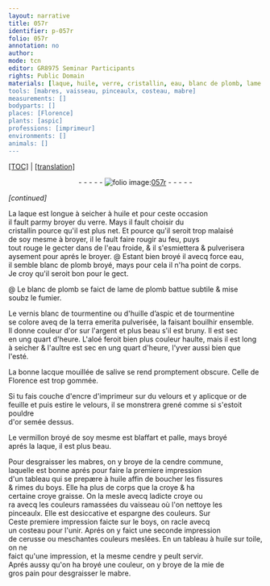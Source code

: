 ```yaml
---
layout: narrative
title: 057r
identifier: p-057r
folio: 057r
annotation: no
author:
mode: tcn
editor: GR8975 Seminar Participants
rights: Public Domain
materials: [laque, huile, verre, cristallin, eau, blanc de plomb, lame de plomb, fumier, vernis blanc de tourmentine ou d'huille d’aspic et de tourmentine, tourmentine, huille d’aspic, terra emerita pulverisée, argent, aloé, lacque, salive, encre d'imprimeur, velours, or de feuille, pouldre d'or, vermillon, mabres, cendre commune, boys, croye, cerusse, toile, cendre, mie de gros pain, mabre]
tools: [mabres, vaisseau, pinceaulx, costeau, mabre]
measurements: []
bodyparts: []
places: [Florence]
plants: [aspic]
professions: [imprimeur]
environments: []
animals: []
---
```


<p><a href="{{ site.baseurl }}/normalized/">[TOC]</a> | <a href="{{ site.baseurl }}/texts/p-057r_tl/" target="_blank">[translation]</a></p><div class="folio" align="center">- - - - - <a href="http://gallica.bnf.fr/ark:/12148/btv1b10500001g/f119.image" target="_blank"><img src="https://cu-mkp.github.io/2017-workshop-edition/assets/photo-icon.png" alt="folio image: " style="display:inline-block; margin-bottom:-3px;"/>057r</a> - - - - - </div>  
 
*[continued]*
  
 La <span class="m">laque</span> est longue à seicher à <span class="m">huile</span> et pour ceste occasion<br/> il fault parmy broyer du <span class="m">verre</span>. Mays il fault choisir du<br/> <span class="m">cristallin</span> pource qu'il est plus net. Et pource qu'il seroit trop malaisé<br/> de soy mesme à broyer, il le fault faire rougir au feu, puys<br/> tout rouge le gecter dans de l'<span class="m">eau</span> froide, & il s'esmiettera & pulverisera<br/> aysem<span class="exp">ent</span> pour aprés le broyer. @ Estant bien broyé <span class="del">il</span> avecq force <span class="m">eau</span>,<br/> il semble <span class="m">blanc de plomb</span> broyé, mays pour cela il n'ha point de corps.<br/> Je croy qu'il seroit bon pour le gect.
 
 @ Le <span class="m">blanc de plomb</span> se faict de <span class="m">lame de plomb</span> battue subtile & mise<br/> soubz le <span class="m">fumier</span>.
 
 Le <span class="m">vernis blanc de <span class="m">tourmentine</span> ou d'<span class="m">huille d’<span class="pa">aspic</span></span> et de <span class="m">tourmentine</span></span><br/> se colore aveq de la <span class="m">terra emerita pulverisée</span>, la faisant bouilhir ensemble.<br/> Il donne couleur d'or sur l'<span class="m">argent</span> et plus beau s'il est bruny. Il est sec<br/> en <span class="tmp">ung quart d'heure</span>. L'<span class="m">aloé</span> feroit bien plus couleur haulte, mais il est long<br/> à seicher & l'aultre est sec en <span class="tmp">ung quart d'heure</span>, <span class="tmp">l'yver</span> aussi bien que <span class="tmp">l'esté</span>.
 
 La bonne <span class="m">lacque</span> mouillée de <span class="m">salive</span> se rend promptem<span class="exp">ent</span> obscure. Celle de<br/> <span class="pl">Florence</span> est trop gommée.
 
 Si tu fais couche d'<span class="m">encre d'<span class="pro">imprimeur</span></span> sur du <span class="m">velours</span> et y aplicque <span class="m">or de<br/> feuille</span> et puis estire le <span class="m">velours</span>, il se monstrera grené comme si s'estoit <span class="m">pouldre<br/> d'or</span> semée dessus.
 
 Le <span class="m">vermillon</span> broyé de soy mesme est blaffart et palle, mays broyé<br/> aprés la <span class="m">laque</span>, il est plus beau.
 
 Pour desgraisser les <span class="tl"><span class="m">mabres</span></span>, on y broye de la <span class="m">cendre commune</span>,<br/> laquelle est bonne aprés pour faire la premiere impression<br/> d'un tableau qui se prepære à <span class="m">huile</span> affin de boucher les fissures<br/> & rimes du <span class="m">boys</span>. Elle ha plus de corps que la <span class="m">croye</span> & ha<br/> certaine <span class="del"><span class="m">croye</span></span> graisse. On la mesle avecq ladicte <span class="m">croye</span> ou<br/> <span class="del">ra</span> avecq les couleurs ramassées du <span class="tl">vaisseau</span> où l'on nettoye les<br/> <span class="tl">pinceaulx</span>. Elle est desiccative et espargne des couleurs. <span class="del">Sur</span><br/> Ceste premiere impression faicte sur le <span class="m">boys</span>, on racle avecq<br/> un <span class="tl">costeau</span> pour l'unir. Aprés on y faict une seconde impression<br/> de <span class="m">cerusse</span> ou <span class="add">meschantes</span> couleurs meslées. En un tableau à <span class="m">huile</span> <span class="add">sur <span class="m">toile</span></span>, on ne<br/> faict qu'une impression, et la mesme <span class="m">cendre</span> y peult servir.<br/> Aprés aussy qu'on ha broyé une couleur, on y broye de la <span class="m">mie de<br/> gros pain</span> pour desgraisser le <span class="tl"><span class="m">mabre</span></span>.
 

